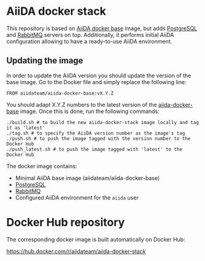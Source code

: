 # AiiDA docker stack

This repository is based on [AiiDA docker base](https://github.com/aiidateam/aiida-docker-base/) image, but adds
[PostgreSQL](https://www.postgresql.org/) and [RabbitMQ](https://www.rabbitmq.com/) servers on top. Additionally, it performs
initial AiiDA configuration allowing to have a ready-to-use AiiDA environment.

## Updating the image
In order to update the AiiDA version you should update the version of the base image. Go to the Docker file and simply replace the following line:
```
FROM aiidateam/aiida-docker-base:vX.Y.Z

```
You should adapt X.Y.Z numbers to the latest version of the [aiida-docker-base](https://hub.docker.com/r/aiidateam/aiida-docker-base) image.
Once this is done, run the following commands:

```
./build.sh # to build the new aiida-docker-stack image locally and tag it as 'latest'
./tag.sh # to specify the AiiDA version number as the image's tag
./push.sh # to push the image tagged with the version number to the Docker Hub
./push_latest.sh # to push the image tagged with 'latest' to the Docker Hub
```

The docker image contains:
 * Minimal AiiDA base image (aiidateam/aiida-docker-base)
 * [PostgreSQL](https://www.postgresql.org/)
 * [RabbitMQ](https://www.rabbitmq.com/)
 * Configured AiiDA environment for the `aiida` user

# Docker Hub repository

The corresponding docker image is built automatically on Docker Hub:

https://hub.docker.com/r/aiidateam/aiida-docker-stack
